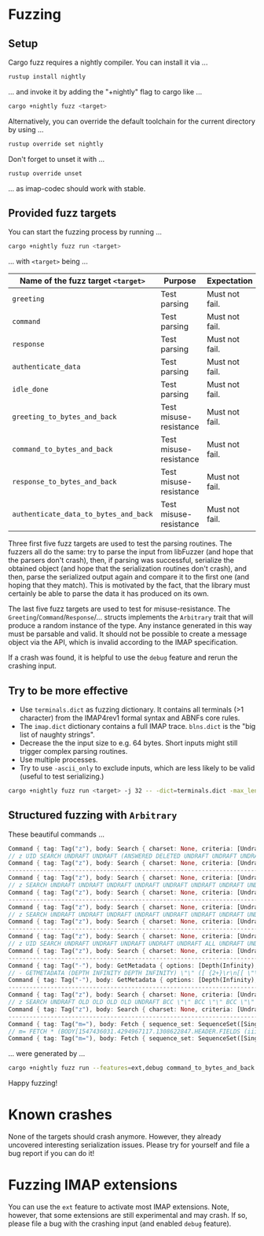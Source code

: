 # Fuzzing

## Setup

Cargo fuzz requires a nightly compiler. You can install it via ...

```sh
rustup install nightly
```

... and invoke it by adding the "+nightly" flag to cargo like ...

```sh
cargo +nightly fuzz <target>
```

Alternatively, you can override the default toolchain for the current directory by using ...

```sh
rustup override set nightly
```

Don't forget to unset it with ...

```sh
rustup override unset
```

... as imap-codec should work with stable.

## Provided fuzz targets

You can start the fuzzing process by running ...

```sh
cargo +nightly fuzz run <target>
```

... with `<target>` being ...

| Name of the fuzz target `<target>`    | Purpose                | Expectation    |
|---------------------------------------|------------------------|----------------|
| `greeting`                            | Test parsing           | Must not fail. |
| `command`                             | Test parsing           | Must not fail. |
| `response`                            | Test parsing           | Must not fail. |
| `authenticate_data`                   | Test parsing           | Must not fail. |
| `idle_done`                           | Test parsing           | Must not fail. |
| `greeting_to_bytes_and_back`          | Test misuse-resistance | Must not fail. |
| `command_to_bytes_and_back`           | Test misuse-resistance | Must not fail. |
| `response_to_bytes_and_back`          | Test misuse-resistance | Must not fail. |
| `authenticate_data_to_bytes_and_back` | Test misuse-resistance | Must not fail. |

Three first five fuzz targets are used to test the parsing routines.
The fuzzers all do the same: try to parse the input from libFuzzer (and hope that the parsers don't crash), then,
if parsing was successful, serialize the obtained object (and hope that the serialization routines don't crash), and then,
parse the serialized output again and compare it to the first one (and hoping that they match).
This is motivated by the fact, that the library must certainly be able to parse the data it has produced on its own.

The last five fuzz targets are used to test for misuse-resistance.
The `Greeting`/`Command`/`Response`/... structs implements the `Arbitrary` trait that will produce a random instance of the type.
Any instance generated in this way must be parsable and valid.
It should not be possible to create a message object via the API, which is invalid according to the IMAP specification.

If a crash was found, it is helpful to use the `debug` feature and rerun the crashing input. 

## Try to be more effective

* Use `terminals.dict` as fuzzing dictionary. It contains all terminals (>1 character) from the IMAP4rev1 formal syntax and ABNFs core rules.
* The `imap.dict` dictionary contains a full IMAP trace. `blns.dict` is the "big list of naughty strings".
* Decrease the the input size to e.g. 64 bytes. Short inputs might still trigger complex parsing routines.
* Use multiple processes.
* Try to use `-ascii_only` to exclude inputs, which are less likely to be valid (useful to test serializing.)

```sh
cargo +nightly fuzz run <target> -j 32 -- -dict=terminals.dict -max_len=64 -only_ascii=1
```

## Structured fuzzing with `Arbitrary`

These beautiful commands ...

```rust
Command { tag: Tag("z"), body: Search { charset: None, criteria: [Undraft, Undraft, And([Answered, Deleted, Undraft, Undraft, Undraft, Undraft, Undraft, Undraft]+)]+, uid: true } }
// z UID SEARCH UNDRAFT UNDRAFT (ANSWERED DELETED UNDRAFT UNDRAFT UNDRAFT UNDRAFT UNDRAFT UNDRAFT)\r\n
Command { tag: Tag("z"), body: Search { charset: None, criteria: [Undraft, Undraft, And([Answered, Deleted, Undraft, Undraft, Undraft, Undraft, Undraft, Undraft]+)]+, uid: true } }
------------------------------------------------------------------------------------------------------------------------
Command { tag: Tag("z"), body: Search { charset: None, criteria: [Undraft, Undraft, Undraft, Undraft, Undraft, Undraft, Undraft, Undraft, Cc(String(Quoted(Quoted("")))), All]+, uid: false } }
// z SEARCH UNDRAFT UNDRAFT UNDRAFT UNDRAFT UNDRAFT UNDRAFT UNDRAFT UNDRAFT CC \"\" ALL\r\n
Command { tag: Tag("z"), body: Search { charset: None, criteria: [Undraft, Undraft, Undraft, Undraft, Undraft, Undraft, Undraft, Undraft, Cc(String(Quoted(Quoted("")))), All]+, uid: false } }
------------------------------------------------------------------------------------------------------------------------
Command { tag: Tag("z"), body: Search { charset: None, criteria: [Undraft, Undraft, Undraft, Undraft, Undraft, Undraft, Undraft, Undraft, Cc(String(Literal(Literal { data: b"\x97\x97", mode: Sync })))]+, uid: false } }
// z SEARCH UNDRAFT UNDRAFT UNDRAFT UNDRAFT UNDRAFT UNDRAFT UNDRAFT UNDRAFT CC {2}\r\n\x97\x97\r\n
Command { tag: Tag("z"), body: Search { charset: None, criteria: [Undraft, Undraft, Undraft, Undraft, Undraft, Undraft, Undraft, Undraft, Cc(String(Literal(Literal { data: b"\x97\x97", mode: Sync })))]+, uid: false } }
------------------------------------------------------------------------------------------------------------------------
Command { tag: Tag("z"), body: Search { charset: None, criteria: [Undraft, Undraft, Undraft, Undraft, Undraft, All, Undraft, Undraft, Undraft]+, uid: true } }
// z UID SEARCH UNDRAFT UNDRAFT UNDRAFT UNDRAFT UNDRAFT ALL UNDRAFT UNDRAFT UNDRAFT\r\n
Command { tag: Tag("z"), body: Search { charset: None, criteria: [Undraft, Undraft, Undraft, Undraft, Undraft, All, Undraft, Undraft, Undraft]+, uid: true } }
------------------------------------------------------------------------------------------------------------------------
Command { tag: Tag("-"), body: GetMetadata { options: [Depth(Infinity), Depth(Infinity)], mailbox: Other(MailboxOther(String(Quoted(Quoted(""))))), entries: [Entry(Atom(AtomExt("["))), Entry(String(Literal(Literal { data: b"[[", mode: NonSync }))), Entry(String(Quoted(Quoted("")))), Entry(String(Quoted(Quoted(""))))]+ } }
// - GETMETADATA (DEPTH INFINITY DEPTH INFINITY) \"\" ([ {2+}\r\n[[ \"\" \"\")\r\n
Command { tag: Tag("-"), body: GetMetadata { options: [Depth(Infinity), Depth(Infinity)], mailbox: Other(MailboxOther(String(Quoted(Quoted(""))))), entries: [Entry(Atom(AtomExt("["))), Entry(String(Literal(Literal { data: b"[[", mode: NonSync }))), Entry(String(Quoted(Quoted("")))), Entry(String(Quoted(Quoted(""))))]+ } }
------------------------------------------------------------------------------------------------------------------------
Command { tag: Tag("z"), body: Search { charset: None, criteria: [Undraft, Old, Old, Old, Old, Undraft, Bcc(String(Quoted(Quoted("")))), Bcc(String(Quoted(Quoted("")))), Bcc(String(Quoted(Quoted("")))), Bcc(String(Literal(Literal { data: b"T\xf0&!\xbd\xbd\xbd\xbd\xbd\xbd\xbd\xbd\xbd\xbd\xbd\xbd\xbd$-MxM\xbd\xbd\xbd\xbd\xbd\xbd\xbd\xbd\xbd\xbd\xbd\xbd", mode: NonSync }))), Bcc(String(Quoted(Quoted("")))), Bcc(String(Quoted(Quoted("&")))), Bcc(String(Quoted(Quoted("")))), Bcc(String(Quoted(Quoted("")))), Bcc(String(Literal(Literal { data: b"", mode: Sync })))]+, uid: false } }
// z SEARCH UNDRAFT OLD OLD OLD OLD UNDRAFT BCC \"\" BCC \"\" BCC \"\" BCC {34+}\r\nT\xf0&!\xbd\xbd\xbd\xbd\xbd\xbd\xbd\xbd\xbd\xbd\xbd\xbd\xbd$-MxM\xbd\xbd\xbd\xbd\xbd\xbd\xbd\xbd\xbd\xbd\xbd\xbd BCC \"\" BCC \"&\" BCC \"\" BCC \"\" BCC {0}\r\n\r\n
Command { tag: Tag("z"), body: Search { charset: None, criteria: [Undraft, Old, Old, Old, Old, Undraft, Bcc(String(Quoted(Quoted("")))), Bcc(String(Quoted(Quoted("")))), Bcc(String(Quoted(Quoted("")))), Bcc(String(Literal(Literal { data: b"T\xf0&!\xbd\xbd\xbd\xbd\xbd\xbd\xbd\xbd\xbd\xbd\xbd\xbd\xbd$-MxM\xbd\xbd\xbd\xbd\xbd\xbd\xbd\xbd\xbd\xbd\xbd\xbd", mode: NonSync }))), Bcc(String(Quoted(Quoted("")))), Bcc(String(Quoted(Quoted("&")))), Bcc(String(Quoted(Quoted("")))), Bcc(String(Quoted(Quoted("")))), Bcc(String(Literal(Literal { data: b"", mode: Sync })))]+, uid: false } }
------------------------------------------------------------------------------------------------------------------------
Command { tag: Tag("m="), body: Fetch { sequence_set: SequenceSet([Single(Asterisk)]+), macro_or_item_names: MessageDataItemNames([BodyExt { section: Some(HeaderFields(Some(Part([1547436031, 4294967117, 1308622847]+)), [Atom(AtomExt("iiiiiiiiiMM?"))]+)), partial: None, peek: false }, InternalDate, InternalDate, BodyExt { section: Some(Header(None)), partial: Some((1296845901, 4143333197)), peek: false }, BinarySize { section: [761019391, 1296895278] }, BodyExt { section: Some(HeaderFields(Some(Part([1533634921, 1768515945, 1768515945]+)), [Atom(AtomExt("!!?-MMM"))]+)), partial: Some((1296845901, 4143333197)), peek: false }, Flags, InternalDate, InternalDate, BinarySize { section: [1308622847, 4294967117, 1308622847] }, InternalDate, BinarySize { section: [] }, InternalDate, Envelope, BodyExt { section: Some(Header(None)), partial: Some((1296845901, 4143333197)), peek: false }, BinarySize { section: [761019391, 1296895278, 4143333197] }, BinarySize { section: [761019391, 1296895278] }, BodyExt { section: Some(HeaderFields(Some(Part([1768515945, 1298753897, 1280126382]+)), [String(Literal(Literal { data: b"U\xff\xff\xff;\\-M", mode: NonSync }))]+)), partial: None, peek: false }]), uid: false } }
// m= FETCH * (BODY[1547436031.4294967117.1308622847.HEADER.FIELDS (iiiiiiiiiMM?)] INTERNALDATE INTERNALDATE BODY[HEADER]<1296845901.4143333197> BINARY.SIZE[761019391.1296895278] BODY[1533634921.1768515945.1768515945.HEADER.FIELDS (!!?-MMM)]<1296845901.4143333197> FLAGS INTERNALDATE INTERNALDATE BINARY.SIZE[1308622847.4294967117.1308622847] INTERNALDATE BINARY.SIZE[] INTERNALDATE ENVELOPE BODY[HEADER]<1296845901.4143333197> BINARY.SIZE[761019391.1296895278.4143333197] BINARY.SIZE[761019391.1296895278] BODY[1768515945.1298753897.1280126382.HEADER.FIELDS ({8+}\r\nU\xff\xff\xff;\\-M)])\r\n
Command { tag: Tag("m="), body: Fetch { sequence_set: SequenceSet([Single(Asterisk)]+), macro_or_item_names: MessageDataItemNames([BodyExt { section: Some(HeaderFields(Some(Part([1547436031, 4294967117, 1308622847]+)), [Atom(AtomExt("iiiiiiiiiMM?"))]+)), partial: None, peek: false }, InternalDate, InternalDate, BodyExt { section: Some(Header(None)), partial: Some((1296845901, 4143333197)), peek: false }, BinarySize { section: [761019391, 1296895278] }, BodyExt { section: Some(HeaderFields(Some(Part([1533634921, 1768515945, 1768515945]+)), [Atom(AtomExt("!!?-MMM"))]+)), partial: Some((1296845901, 4143333197)), peek: false }, Flags, InternalDate, InternalDate, BinarySize { section: [1308622847, 4294967117, 1308622847] }, InternalDate, BinarySize { section: [] }, InternalDate, Envelope, BodyExt { section: Some(Header(None)), partial: Some((1296845901, 4143333197)), peek: false }, BinarySize { section: [761019391, 1296895278, 4143333197] }, BinarySize { section: [761019391, 1296895278] }, BodyExt { section: Some(HeaderFields(Some(Part([1768515945, 1298753897, 1280126382]+)), [String(Literal(Literal { data: b"U\xff\xff\xff;\\-M", mode: NonSync }))]+)), partial: None, peek: false }]), uid: false } }
```

... were generated by ...

```sh
cargo +nightly fuzz run --features=ext,debug command_to_bytes_and_back --release
```

Happy fuzzing!

# Known crashes

None of the targets should crash anymore.
However, they already uncovered interesting serialization issues.
Please try for yourself and file a bug report if you can do it!

# Fuzzing IMAP extensions

You can use the `ext` feature to activate most IMAP extensions.
Note, however, that some extensions are still experimental and may crash.
If so, please file a bug with the crashing input (and enabled `debug` feature).

